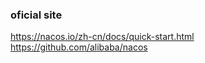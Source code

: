 ### oficial site
https://nacos.io/zh-cn/docs/quick-start.html
https://github.com/alibaba/nacos






